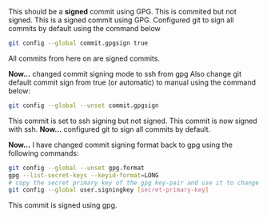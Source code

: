 This should be a **signed** commit using GPG.
This is commited but not signed.
This is a signed commit using GPG.
Configured git to sign all commits by default using the command below
```bash
git config --global commit.gpgsign true
```
All commits from here on are signed commits.

**Now...** changed commit signing mode to ssh from gpg
Also change git default commit sign from true (or automatic) to manual using the command below:
```bash
git config --global --unset commit.gpgsign
```

This commit is set to ssh signing but not signed.
This commit is now signed with ssh.
**Now...** configured git to sign all commits by default.

**Now...** I have changed commit signing format back to gpg using the following commands:
```bash
git config --global --unset gpg.format
gpg --list-secret-keys --keyid-format=LONG
# copy the secret primary key of the gpg key-pair and use it to change the signing key
git config --global user.signingkey [secret-primary-key]
```
This commit is signed using gpg.